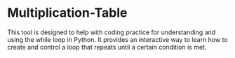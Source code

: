 # Multiplication-Table
This tool is designed to help with coding practice for understanding and using the while loop in Python. It provides an interactive way to learn how to create and control a loop that repeats until a certain condition is met.
